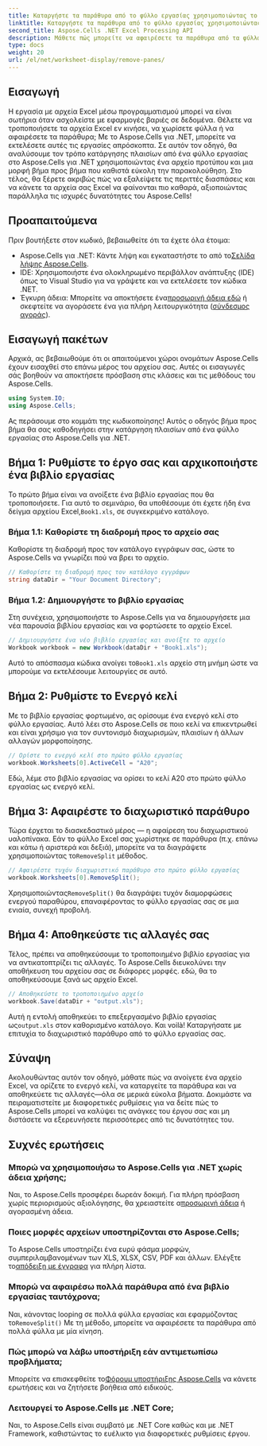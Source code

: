 ```yaml
---
title: Καταργήστε τα παράθυρα από το φύλλο εργασίας χρησιμοποιώντας το Aspose.Cells
linktitle: Καταργήστε τα παράθυρα από το φύλλο εργασίας χρησιμοποιώντας το Aspose.Cells
second_title: Aspose.Cells .NET Excel Processing API
description: Μάθετε πώς μπορείτε να αφαιρέσετε τα παράθυρα από τα φύλλα εργασίας χρησιμοποιώντας το Aspose.Cells για .NET σε αυτόν τον αναλυτικό, βήμα προς βήμα εκμάθηση.
type: docs
weight: 20
url: /el/net/worksheet-display/remove-panes/
---
```

## Εισαγωγή
Η εργασία με αρχεία Excel μέσω προγραμματισμού μπορεί να είναι σωτήρια όταν ασχολείστε με εφαρμογές βαριές σε δεδομένα. Θέλετε να τροποποιήσετε τα αρχεία Excel εν κινήσει, να χωρίσετε φύλλα ή να αφαιρέσετε τα παράθυρα; Με το Aspose.Cells για .NET, μπορείτε να εκτελέσετε αυτές τις εργασίες απρόσκοπτα. Σε αυτόν τον οδηγό, θα αναλύσουμε τον τρόπο κατάργησης πλαισίων από ένα φύλλο εργασίας στο Aspose.Cells για .NET χρησιμοποιώντας ένα αρχείο προτύπου και μια μορφή βήμα προς βήμα που καθιστά εύκολη την παρακολούθηση.
Στο τέλος, θα ξέρετε ακριβώς πώς να εξαλείψετε τις περιττές διασπάσεις και να κάνετε τα αρχεία σας Excel να φαίνονται πιο καθαρά, αξιοποιώντας παράλληλα τις ισχυρές δυνατότητες του Aspose.Cells!
## Προαπαιτούμενα
Πριν βουτήξετε στον κωδικό, βεβαιωθείτε ότι τα έχετε όλα έτοιμα:
-  Aspose.Cells για .NET: Κάντε λήψη και εγκαταστήστε το από το[Σελίδα λήψης Aspose.Cells](https://releases.aspose.com/cells/net/).
- IDE: Χρησιμοποιήστε ένα ολοκληρωμένο περιβάλλον ανάπτυξης (IDE) όπως το Visual Studio για να γράψετε και να εκτελέσετε τον κώδικα .NET.
-  Έγκυρη άδεια: Μπορείτε να αποκτήσετε ένα[προσωρινή άδεια εδώ](https://purchase.aspose.com/temporary-license/) ή σκεφτείτε να αγοράσετε ένα για πλήρη λειτουργικότητα ([σύνδεσμος αγοράς](https://purchase.aspose.com/buy)).
## Εισαγωγή πακέτων
Αρχικά, ας βεβαιωθούμε ότι οι απαιτούμενοι χώροι ονομάτων Aspose.Cells έχουν εισαχθεί στο επάνω μέρος του αρχείου σας. Αυτές οι εισαγωγές σάς βοηθούν να αποκτήσετε πρόσβαση στις κλάσεις και τις μεθόδους του Aspose.Cells.
```csharp
using System.IO;
using Aspose.Cells;
```
Ας περάσουμε στο κομμάτι της κωδικοποίησης! Αυτός ο οδηγός βήμα προς βήμα θα σας καθοδηγήσει στην κατάργηση πλαισίων από ένα φύλλο εργασίας στο Aspose.Cells για .NET.
## Βήμα 1: Ρυθμίστε το έργο σας και αρχικοποιήστε ένα βιβλίο εργασίας
 Το πρώτο βήμα είναι να ανοίξετε ένα βιβλίο εργασίας που θα τροποποιήσετε. Για αυτό το σεμινάριο, θα υποθέσουμε ότι έχετε ήδη ένα δείγμα αρχείου Excel,`Book1.xls`, σε συγκεκριμένο κατάλογο.
### Βήμα 1.1: Καθορίστε τη διαδρομή προς το αρχείο σας
Καθορίστε τη διαδρομή προς τον κατάλογο εγγράφων σας, ώστε το Aspose.Cells να γνωρίζει πού να βρει το αρχείο.
```csharp
// Καθορίστε τη διαδρομή προς τον κατάλογο εγγράφων
string dataDir = "Your Document Directory";
```
### Βήμα 1.2: Δημιουργήστε το βιβλίο εργασίας
Στη συνέχεια, χρησιμοποιήστε το Aspose.Cells για να δημιουργήσετε μια νέα παρουσία βιβλίου εργασίας και να φορτώσετε το αρχείο Excel.
```csharp
// Δημιουργήστε ένα νέο βιβλίο εργασίας και ανοίξτε το αρχείο
Workbook workbook = new Workbook(dataDir + "Book1.xls");
```
 Αυτό το απόσπασμα κώδικα ανοίγει το`Book1.xls` αρχείο στη μνήμη ώστε να μπορούμε να εκτελέσουμε λειτουργίες σε αυτό.
## Βήμα 2: Ρυθμίστε το Ενεργό κελί
Με το βιβλίο εργασίας φορτωμένο, ας ορίσουμε ένα ενεργό κελί στο φύλλο εργασίας. Αυτό λέει στο Aspose.Cells σε ποιο κελί να επικεντρωθεί και είναι χρήσιμο για τον συντονισμό διαχωρισμών, πλαισίων ή άλλων αλλαγών μορφοποίησης.
```csharp
// Ορίστε το ενεργό κελί στο πρώτο φύλλο εργασίας
workbook.Worksheets[0].ActiveCell = "A20";
```
Εδώ, λέμε στο βιβλίο εργασίας να ορίσει το κελί A20 στο πρώτο φύλλο εργασίας ως ενεργό κελί.
## Βήμα 3: Αφαιρέστε το διαχωριστικό παράθυρο
 Τώρα έρχεται το διασκεδαστικό μέρος — η αφαίρεση του διαχωριστικού υαλοπίνακα. Εάν το φύλλο Excel σας χωρίστηκε σε παράθυρα (π.χ. επάνω και κάτω ή αριστερά και δεξιά), μπορείτε να τα διαγράψετε χρησιμοποιώντας το`RemoveSplit` μέθοδος.
```csharp
// Αφαιρέστε τυχόν διαχωριστικό παράθυρο στο πρώτο φύλλο εργασίας
workbook.Worksheets[0].RemoveSplit();
```
 Χρησιμοποιώντας`RemoveSplit()` θα διαγράψει τυχόν διαμορφώσεις ενεργού παραθύρου, επαναφέροντας το φύλλο εργασίας σας σε μια ενιαία, συνεχή προβολή.
## Βήμα 4: Αποθηκεύστε τις αλλαγές σας
Τέλος, πρέπει να αποθηκεύσουμε το τροποποιημένο βιβλίο εργασίας για να αντικατοπτρίζει τις αλλαγές. Το Aspose.Cells διευκολύνει την αποθήκευση του αρχείου σας σε διάφορες μορφές. εδώ, θα το αποθηκεύσουμε ξανά ως αρχείο Excel.
```csharp
// Αποθηκεύστε το τροποποιημένο αρχείο
workbook.Save(dataDir + "output.xls");
```
 Αυτή η εντολή αποθηκεύει το επεξεργασμένο βιβλίο εργασίας ως`output.xls` στον καθορισμένο κατάλογο. Και voilà! Καταργήσατε με επιτυχία το διαχωριστικό παράθυρο από το φύλλο εργασίας σας.
## Σύναψη
Ακολουθώντας αυτόν τον οδηγό, μάθατε πώς να ανοίγετε ένα αρχείο Excel, να ορίζετε το ενεργό κελί, να καταργείτε τα παράθυρα και να αποθηκεύετε τις αλλαγές—όλα σε μερικά εύκολα βήματα. Δοκιμάστε να πειραματιστείτε με διαφορετικές ρυθμίσεις για να δείτε πώς το Aspose.Cells μπορεί να καλύψει τις ανάγκες του έργου σας και μη διστάσετε να εξερευνήσετε περισσότερες από τις δυνατότητες του.
## Συχνές ερωτήσεις
### Μπορώ να χρησιμοποιήσω το Aspose.Cells για .NET χωρίς άδεια χρήσης;  
 Ναι, το Aspose.Cells προσφέρει δωρεάν δοκιμή. Για πλήρη πρόσβαση χωρίς περιορισμούς αξιολόγησης, θα χρειαστείτε α[προσωρινή άδεια](https://purchase.aspose.com/temporary-license/) ή αγορασμένη άδεια.
### Ποιες μορφές αρχείων υποστηρίζονται στο Aspose.Cells;  
Το Aspose.Cells υποστηρίζει ένα ευρύ φάσμα μορφών, συμπεριλαμβανομένων των XLS, XLSX, CSV, PDF και άλλων. Ελέγξτε το[απόδειξη με έγγραφα](https://reference.aspose.com/cells/net/) για πλήρη λίστα.
### Μπορώ να αφαιρέσω πολλά παράθυρα από ένα βιβλίο εργασίας ταυτόχρονα;  
 Ναι, κάνοντας looping σε πολλά φύλλα εργασίας και εφαρμόζοντας το`RemoveSplit()` Με τη μέθοδο, μπορείτε να αφαιρέσετε τα παράθυρα από πολλά φύλλα με μία κίνηση.
### Πώς μπορώ να λάβω υποστήριξη εάν αντιμετωπίσω προβλήματα;  
 Μπορείτε να επισκεφθείτε το[Φόρουμ υποστήριξης Aspose.Cells](https://forum.aspose.com/c/cells/9) να κάνετε ερωτήσεις και να ζητήσετε βοήθεια από ειδικούς.
### Λειτουργεί το Aspose.Cells με .NET Core;  
Ναι, το Aspose.Cells είναι συμβατό με .NET Core καθώς και με .NET Framework, καθιστώντας το ευέλικτο για διαφορετικές ρυθμίσεις έργου.